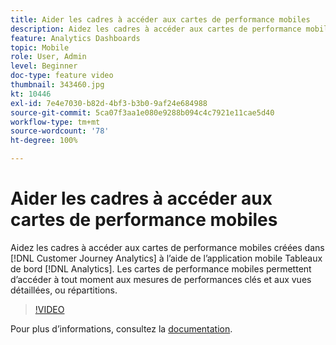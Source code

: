 ```yaml
---
title: Aider les cadres à accéder aux cartes de performance mobiles
description: Aidez les cadres à accéder aux cartes de performance mobiles créées dans Customer Journey Analytics à l’aide de l’application mobile Tableaux de bord Analytics.  Les cartes de performance mobiles permettent d’accéder à tout moment aux mesures de performances clés et aux vues détaillées, ou répartitions.
feature: Analytics Dashboards
topic: Mobile
role: User, Admin
level: Beginner
doc-type: feature video
thumbnail: 343460.jpg
kt: 10446
exl-id: 7e4e7030-b82d-4bf3-b3b0-9af24e684988
source-git-commit: 5ca07f3aa1e080e9288b094c4c7921e11cae5d40
workflow-type: tm+mt
source-wordcount: '78'
ht-degree: 100%

---
```


# Aider les cadres à accéder aux cartes de performance mobiles

Aidez les cadres à accéder aux cartes de performance mobiles créées dans [!DNL Customer Journey Analytics] à l’aide de l’application mobile Tableaux de bord [!DNL Analytics].  Les cartes de performance mobiles permettent d’accéder à tout moment aux mesures de performances clés et aux vues détaillées, ou répartitions.

>[!VIDEO](https://video.tv.adobe.com/v/3444838/?quality=12&learn=on&captions=fre_fr)

Pour plus dʼinformations, consultez la [documentation](https://experienceleague.adobe.com/docs/analytics-platform/using/cja-dashboards/set-up-execs.html?lang=fr).